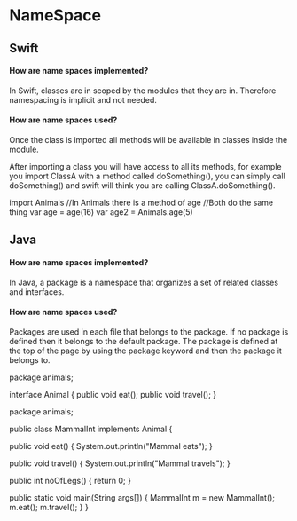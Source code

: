 
# NameSpace

## Swift

#### How are name spaces implemented?
In Swift, classes are in scoped by the modules that they are in. Therefore namespacing is implicit and not needed. 

#### How are name spaces used?
Once the class is imported all methods will be available in classes inside the module.   

After importing a class you will have access to all its methods, for example you import ClassA with a method called doSomething(), you can simply call doSomething() and swift will think you are calling ClassA.doSomething().


import  Animals
//In Animals there is a method of age
//Both do the same thing
var age = age(16)
var age2 = Animals.age(5)

## Java

#### How are name spaces implemented?
In Java, a package is a namespace that organizes a set of related classes and interfaces.

#### How are name spaces used?
Packages are used in each file that belongs to the package. If no package is defined then it belongs to the default package. The package is defined at the top of the page by using the package keyword and then the package it belongs to.

package animals;

interface Animal {
   public void eat();
   public void travel();
}

package animals;

public class MammalInt implements Animal {

   public void eat() {
      System.out.println("Mammal eats");
   }

   public void travel() {
      System.out.println("Mammal travels");
   } 

   public int noOfLegs() {
      return 0;
   }

   public static void main(String args[]) {
      MammalInt m = new MammalInt();
      m.eat();
      m.travel();
   }
} 
